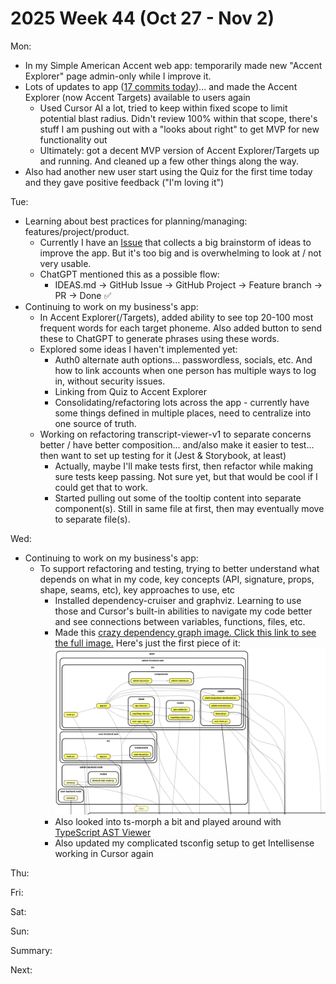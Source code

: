 # 2025 Week 44 (Oct 27 - Nov 2)

Mon:
- In my Simple American Accent web app: temporarily made new "Accent Explorer" page admin-only while I improve it.
- Lots of updates to app ([17 commits today](https://github.com/SimpleAmericanAccent/saa-app-web/commits/main/?since=2025-10-27&until=2025-10-27))... and made the Accent Explorer (now Accent Targets) available to users again
  - Used Cursor AI a lot, tried to keep within fixed scope to limit potential blast radius. Didn't review 100% within that scope, there's stuff I am pushing out with a "looks about right" to get MVP for new functionality out
  - Ultimately: got a decent MVP version of Accent Explorer/Targets up and running. And cleaned up a few other things along the way.
- Also had another new user start using the Quiz for the first time today and they gave positive feedback ("I'm loving it")

Tue:
- Learning about best practices for planning/managing: features/project/product. 
  - Currently I have an [Issue](https://github.com/SimpleAmericanAccent/saa-app-web/issues/117) that collects a big brainstorm of ideas to improve the app. But it's too big and is overwhelming to look at / not very usable. 
  - ChatGPT mentioned this as a possible flow:
    - IDEAS.md → GitHub Issue → GitHub Project → Feature branch → PR → Done ✅
- Continuing to work on my business's app:
  - In Accent Explorer(/Targets), added ability to see top 20-100 most frequent words for each target phoneme. Also added button to send these to ChatGPT to generate phrases using these words.
  - Explored some ideas I haven't implemented yet:
    - Auth0 alternate auth options... passwordless, socials, etc. And how to link accounts when one person has multiple ways to log in, without security issues.
    - Linking from Quiz to Accent Explorer
    - Consolidating/refactoring lots across the app - currently have some things defined in multiple places, need to centralize into one source of truth.
  - Working on refactoring transcript-viewer-v1 to separate concerns better / have better composition... and/also make it easier to test... then want to set up testing for it (Jest & Storybook, at least)
    - Actually, maybe I'll make tests first, then refactor while making sure tests keep passing. Not sure yet, but that would be cool if I could get that to work.
    - Started pulling out some of the tooltip content into separate component(s). Still in same file at first, then may eventually move to separate file(s).
  
Wed:
- Continuing to work on my business's app:
  - To support refactoring and testing, trying to better understand what depends on what in my code, key concepts (API, signature, props, shape, seams, etc), key approaches to use, etc
    - Installed dependency-cruiser and graphviz. Learning to use those and Cursor's built-in abilities to navigate my code better and see connections between variables, functions, files, etc.
    - Made this <a href="images/dependency-graph.svg">crazy dependency graph image. Click this link to see the full image.</a> Here's just the first piece of it:<br /><img src="images/dependency-graph-cropped.png">
    - Also looked into ts-morph a bit and played around with [TypeScript AST Viewer](https://ts-ast-viewer.com/)
    - Also updated my complicated tsconfig setup to get Intellisense working in Cursor again

Thu:

Fri:

Sat:

Sun:

Summary:

Next:
